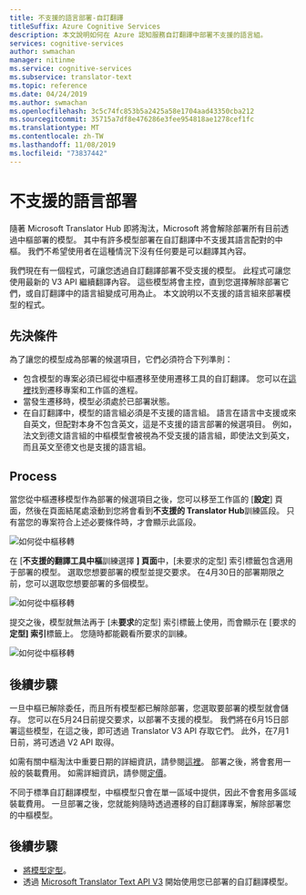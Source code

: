 ```yaml
---
title: 不支援的語言部署-自訂翻譯
titleSuffix: Azure Cognitive Services
description: 本文說明如何在 Azure 認知服務自訂翻譯中部署不支援的語言組。
services: cognitive-services
author: swmachan
manager: nitinme
ms.service: cognitive-services
ms.subservice: translator-text
ms.topic: reference
ms.date: 04/24/2019
ms.author: swmachan
ms.openlocfilehash: 3c5c74fc853b5a2425a58e1704aad43350cba212
ms.sourcegitcommit: 35715a7df8e476286e3fee954818ae1278cef1fc
ms.translationtype: MT
ms.contentlocale: zh-TW
ms.lasthandoff: 11/08/2019
ms.locfileid: "73837442"
---
```

# <a name="unsupported-language-deployments"></a>不支援的語言部署

<!--Custom Translator provides the highest-quality translations possible using the latest techniques in neural machine learning. While Microsoft intends to make neural training available in all languages, there are some limitations that prevent us from being able to offer neural machine translation in all language pairs.-->  

隨著 Microsoft Translator Hub 即將淘汰，Microsoft 將會解除部署所有目前透過中樞部署的模型。 其中有許多模型部署在自訂翻譯中不支援其語言配對的中樞。  我們不希望使用者在這種情況下沒有任何要是可以翻譯其內容。

我們現在有一個程式，可讓您透過自訂翻譯部署不受支援的模型。  此程式可讓您使用最新的 V3 API 繼續翻譯內容。  這些模型將會主控，直到您選擇解除部署它們，或自訂翻譯中的語言組變成可用為止。  本文說明以不支援的語言組來部署模型的程式。

## <a name="prerequisites"></a>先決條件

為了讓您的模型成為部署的候選項目，它們必須符合下列準則：
* 包含模型的專案必須已經從中樞遷移至使用遷移工具的自訂翻譯。  您可以在[這裡](how-to-migrate.md)找到遷移專案和工作區的進程。
* 當發生遷移時，模型必須處於已部署狀態。  
* 在自訂翻譯中，模型的語言組必須是不支援的語言組。  語言在語言中支援或來自英文，但配對本身不包含英文，這是不支援的語言部署的候選項目。  例如，法文到德文語言組的中樞模型會被視為不受支援的語言組，即使法文到英文，而且英文至德文也是支援的語言組。

## <a name="process"></a>Process
當您從中樞遷移模型作為部署的候選項目之後，您可以移至工作區的 [**設定**] 頁面，然後在頁面結尾處滾動到您將會看到**不支援的 Translator Hub**訓練區段。  只有當您的專案符合上述必要條件時，才會顯示此區段。

![如何從中樞移轉](media/unsupported-language-deployments/unsupported-translator-hub-trainings.jpg)

在 [**不支援的翻譯工具中樞**訓練選擇 **] 頁面**中，[未要求的定型] 索引標籤包含適用于部署的模型。  選取您想要部署的模型並提交要求。   在4月30日的部署期限之前，您可以選取您想要部署的多個模型。
 
![如何從中樞移轉](media/unsupported-language-deployments/unsupported-translator-hub-trainings-list.jpg)

提交之後，模型就無法再于 [未**要求**的定型] 索引標籤上使用，而會顯示在 [要求的**定型] 索引**標籤上。 您隨時都能觀看所要求的訓練。

![如何從中樞移轉](media/unsupported-language-deployments/request-unsupported-trainings.jpg) 

## <a name="whats-next"></a>後續步驟

一旦中樞已解除委任，而且所有模型都已解除部署，您選取要部署的模型就會儲存。  您可以在5月24日前提交要求，以部署不支援的模型。  我們將在6月15日部署這些模型，在這之後，即可透過 Translator V3 API 存取它們。  此外，在7月1日前，將可透過 V2 API 取得。  

如需有關中樞淘汰中重要日期的詳細資訊，請參閱[這裡](https://www.microsoft.com/translator/business/hub/)。
部署之後，將會套用一般的裝載費用。  如需詳細資訊，請參閱[定價](https://azure.microsoft.com/pricing/details/cognitive-services/translator-text-api/)。  

不同于標準自訂翻譯模型，中樞模型只會在單一區域中提供，因此不會套用多區域裝載費用。  一旦部署之後，您就能夠隨時透過遷移的自訂翻譯專案，解除部署您的中樞模型。

## <a name="next-steps"></a>後續步驟

- [將模型定型](how-to-train-model.md)。
- 透過 [Microsoft Translator Text API V3](https://docs.microsoft.com/azure/cognitive-services/translator/reference/v3-0-translate?tabs=curl) 開始使用您已部署的自訂翻譯模型。
